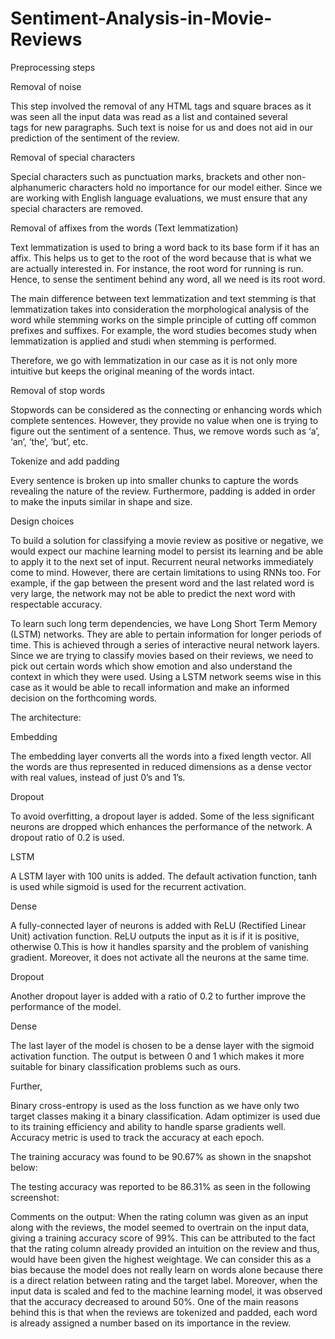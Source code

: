 # Sentiment-Analysis-in-Movie-Reviews

Preprocessing steps

Removal of noise

This step involved the removal of any HTML tags and square braces as it was seen all the input data was read as a list and contained several <br> tags for new paragraphs. Such text is noise for us and does not aid in our prediction of the sentiment of the review.

Removal of special characters

Special characters such as punctuation marks, brackets and other non-alphanumeric characters hold no importance for our model either. Since we are working with English language evaluations, we must ensure that any special characters are removed.

Removal of affixes from the words (Text lemmatization)

Text lemmatization is used to bring a word back to its base form if it has an affix. This helps us to get to the root of the word because that is what we are actually interested in. For instance, the root word for running is run. Hence, to sense the sentiment behind any word, all we need is its root word.

The main difference between text lemmatization and text stemming is that lemmatization takes into consideration the morphological analysis of the word while stemming works on the simple principle of cutting off common prefixes and suffixes. For example, the word studies becomes study when lemmatization is applied and studi when stemming is performed.

Therefore, we go with lemmatization in our case as it is not only more intuitive but keeps the original meaning of the words intact. 

Removal of stop words

Stopwords can be considered as the connecting or enhancing words which complete sentences. However, they provide no value when one is trying to figure out the sentiment of a sentence. Thus, we remove words such as ‘a’, ‘an’, ‘the’, ‘but’, etc.

Tokenize and add padding

Every sentence is broken up into smaller chunks to capture the words revealing the nature of the review. Furthermore, padding is added in order to make the inputs similar in shape and size.

Design choices

To build a solution for classifying a movie review as positive or negative, we would expect our machine learning model to persist its learning and be able to apply it to the next set of input. Recurrent neural networks immediately come to mind. However, there are certain limitations to using RNNs too. For example, if the gap between the present word and the last related word is very large, the network may not be able to predict the next word with respectable accuracy.

To learn such long term dependencies, we have Long Short Term Memory (LSTM) networks. They are able to pertain information for longer periods of time. This is achieved through a series of interactive neural network layers. Since we are trying to classify movies based on their reviews, we need to pick out certain words which show emotion and also understand the context in which they were used. Using a LSTM network seems wise in this case as it would be able to recall information and make an informed decision on the forthcoming words.

The architecture:



Embedding

The embedding layer converts all the words into a fixed length vector. All the words are thus represented in reduced dimensions as a dense vector with real values, instead of just 0’s and 1’s.

Dropout

To avoid overfitting, a dropout layer is added. Some of the less significant neurons are dropped which enhances the performance of the network. A dropout ratio of 0.2 is used.

LSTM

A LSTM layer with 100 units is added. The default activation function, tanh is used while sigmoid is used for the recurrent activation.

Dense

A fully-connected layer of neurons is added with ReLU (Rectified Linear Unit) activation function. ReLU outputs the input as it is if it is positive, otherwise 0.This is how it handles sparsity and the problem of vanishing gradient. Moreover, it does not activate all the neurons at the same time.

Dropout

Another dropout layer is added with a ratio of 0.2 to further improve the performance of the model.

Dense

The last layer of the model is chosen to be a dense layer with the sigmoid activation function. The output is between 0 and 1 which makes it more suitable for binary classification problems such as ours.

Further,

Binary cross-entropy is used as the loss function as we have only two target classes making it a binary classification.
Adam optimizer is used due to its training efficiency and ability to handle sparse gradients well.
Accuracy metric is used to track the accuracy at each epoch.

The training accuracy was found to be 90.67% as shown in the snapshot below:



The testing accuracy was reported to be 86.31% as seen in the following screenshot:




Comments on the output:
When the rating column was given as an input along with the reviews, the model seemed to overtrain on the input data, giving a training accuracy score of 99%. This can be attributed to the fact that the rating column already provided an intuition on the review and thus, would have been given the highest weightage. We can consider this as a bias because the model does not really learn on words alone because there is a direct relation between rating and the target label.
Moreover, when the input data is scaled and fed to the machine learning model, it was observed that the accuracy decreased to around 50%. One of the main reasons behind this is that when the reviews are tokenized and padded, each word is already assigned a number based on its importance in the review.
